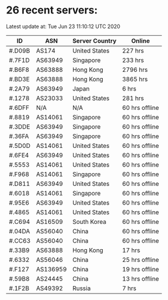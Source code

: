 # 26 recent servers:

Latest update at: Tue Jun 23 11:10:12 UTC 2020

| ID | ASN | Server Country | Online |
| -- | --- | -------------- | ------ |
| #.D09B | AS174 | United States | 227 hrs |
| #.7F1D | AS63949 | Singapore | 233 hrs |
| #.B6F8 | AS63888 | Hong Kong | 2796 hrs |
| #.BD3E | AS63888 | Hong Kong | 3865 hrs |
| #.2A79 | AS63949 | Japan | 6 hrs |
| #.1278 | AS23033 | United States | 281 hrs |
| #.6DFF | N/A | N/A | 60 hrs offline |
| #.8819 | AS14061 | Singapore | 60 hrs offline |
| #.3DDE | AS63949 | Singapore | 60 hrs offline |
| #.36FA | AS63949 | Singapore | 60 hrs offline |
| #.5D0D | AS14061 | United States | 60 hrs offline |
| #.6FE4 | AS63949 | United States | 60 hrs offline |
| #.5553 | AS14061 | United States | 60 hrs offline |
| #.F968 | AS14061 | Singapore | 60 hrs offline |
| #.D811 | AS63949 | United States | 60 hrs offline |
| #.6018 | AS14061 | Singapore | 60 hrs offline |
| #.95E6 | AS63949 | United States | 60 hrs offline |
| #.4865 | AS14061 | United States | 60 hrs offline |
| #.C694 | AS16509 | South Korea | 60 hrs offline |
| #.04DA | AS56040 | China | 60 hrs offline |
| #.CC63 | AS56040 | China | 60 hrs offline |
| #.33B9 | AS63888 | Hong Kong | 17 hrs |
| #.6332 | AS56046 | China | 25 hrs offline |
| #.F127 | AS136959 | China | 19 hrs offline |
| #.59B8 | AS24445 | China | 13 hrs offline |
| #.1F2B | AS49392 | Russia | 7 hrs |

